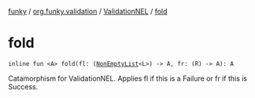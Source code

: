 [funky](../../index.md) / [org.funky.validation](../index.md) / [ValidationNEL](index.md) / [fold](.)

# fold

`inline fun <A> fold(fl: (`[`NonEmptyList`](../-non-empty-list.md)`<L>) -> A, fr: (R) -> A): A`

Catamorphism for ValidationNEL.
Applies fl if this is a Failure or fr if this is Success.

